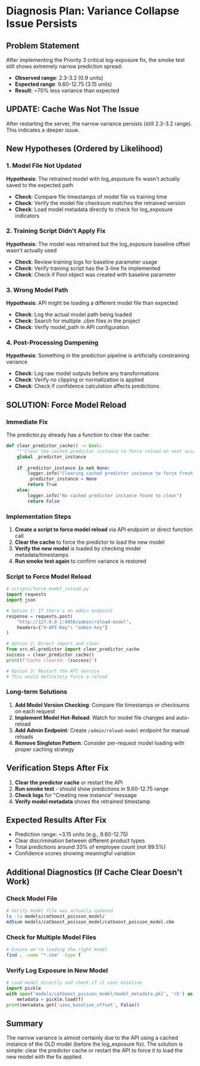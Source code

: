 # Diagnosis Plan: Variance Collapse Issue Persists

## Problem Statement
After implementing the Priority 3 critical log-exposure fix, the smoke test still shows extremely narrow prediction spread:
- **Observed range**: 2.3-3.2 (0.9 units)
- **Expected range**: 9.60-12.75 (3.15 units)
- **Result**: ~70% less variance than expected

## UPDATE: Cache Was Not The Issue

After restarting the server, the narrow variance persists (still 2.3-3.2 range). This indicates a deeper issue.

## New Hypotheses (Ordered by Likelihood)

### 1. Model File Not Updated
**Hypothesis**: The retrained model with log_exposure fix wasn't actually saved to the expected path
- **Check**: Compare file timestamps of model file vs training time
- **Check**: Verify the model file checksum matches the retrained version
- **Check**: Load model metadata directly to check for log_exposure indicators

### 2. Training Script Didn't Apply Fix
**Hypothesis**: The model was retrained but the log_exposure baseline offset wasn't actually used
- **Check**: Review training logs for baseline parameter usage
- **Check**: Verify training script has the 3-line fix implemented
- **Check**: Check if Pool object was created with baseline parameter

### 3. Wrong Model Path
**Hypothesis**: API might be loading a different model file than expected
- **Check**: Log the actual model path being loaded
- **Check**: Search for multiple .cbm files in the project
- **Check**: Verify model_path in API configuration

### 4. Post-Processing Dampening
**Hypothesis**: Something in the prediction pipeline is artificially constraining variance
- **Check**: Log raw model outputs before any transformations
- **Check**: Verify no clipping or normalization is applied
- **Check**: Check if confidence calculation affects predictions

## SOLUTION: Force Model Reload

### Immediate Fix
The predictor.py already has a function to clear the cache:

```python
def clear_predictor_cache() -> bool:
    """Clear the cached predictor instance to force reload on next access."""
    global _predictor_instance
    
    if _predictor_instance is not None:
        logger.info("Clearing cached predictor instance to force fresh model reload")
        _predictor_instance = None
        return True
    else:
        logger.info("No cached predictor instance found to clear")
        return False
```

### Implementation Steps
1. **Create a script to force model reload** via API endpoint or direct function call
2. **Clear the cache** to force the predictor to load the new model
3. **Verify the new model** is loaded by checking model metadata/timestamps
4. **Run smoke test again** to confirm variance is restored

### Script to Force Model Reload
```python
# scripts/force_model_reload.py
import requests
import json

# Option 1: If there's an admin endpoint
response = requests.post(
    "http://127.0.0.1:9050/admin/reload-model",
    headers={"X-API-Key": "admin-key"}
)

# Option 2: Direct import and clear
from src.ml.predictor import clear_predictor_cache
success = clear_predictor_cache()
print(f"Cache cleared: {success}")

# Option 3: Restart the API service
# This would definitely force a reload
```

### Long-term Solutions
1. **Add Model Version Checking**: Compare file timestamps or checksums on each request
2. **Implement Model Hot-Reload**: Watch for model file changes and auto-reload
3. **Add Admin Endpoint**: Create `/admin/reload-model` endpoint for manual reloads
4. **Remove Singleton Pattern**: Consider per-request model loading with proper caching strategy

## Verification Steps After Fix

1. **Clear the predictor cache** or restart the API
2. **Run smoke test** - should show predictions in 9.60-12.75 range
3. **Check logs** for "Creating new instance" message
4. **Verify model metadata** shows the retrained timestamp

## Expected Results After Fix
- Prediction range: ~3.15 units (e.g., 9.60-12.75)
- Clear discrimination between different product types
- Total predictions around 33% of employee count (not 89.5%)
- Confidence scores showing meaningful variation

## Additional Diagnostics (If Cache Clear Doesn't Work)

### Check Model File
```bash
# Verify model file was actually updated
ls -la models/catboost_poisson_model/
md5sum models/catboost_poisson_model/catboost_poisson_model.cbm
```

### Check for Multiple Model Files
```bash
# Ensure we're loading the right model
find . -name "*.cbm" -type f
```

### Verify Log Exposure in New Model
```python
# Load model directly and check if it uses baseline
import pickle
with open('models/catboost_poisson_model/model_metadata.pkl', 'rb') as f:
    metadata = pickle.load(f)
print(metadata.get('uses_baseline_offset', False))
```

## Summary
The narrow variance is almost certainly due to the API using a cached instance of the OLD model (before the log_exposure fix). The solution is simple: clear the predictor cache or restart the API to force it to load the new model with the fix applied.
